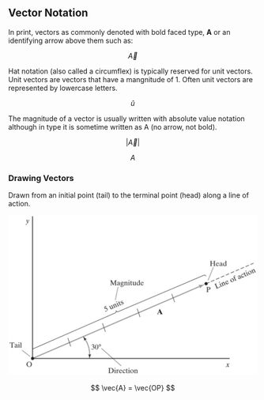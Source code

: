 ## Vector Notation

In print, vectors as commonly denoted with bold faced type, **A** or an identifying arrow above them such as:

$$ \vec{A} $$

Hat notation (also called a circumflex) is typically reserved for unit vectors. Unit vectors are vectors that have a mangnitude of 1. Often unit vectors are represented by lowercase letters.

$$ \hat{u} $$

The magnitude of a vector is usually written with absolute value notation although in type it is sometime written as A (no arrow, not bold).

$$ \lvert\vec{A}\rvert $$

$$ A $$

### Drawing Vectors

Drawn from an initial point (tail) to the terminal point (head) along a line of action.

![vector head to tail](images/vector-head-and-tail.jpg)

$$ \vec{A} = \vec{OP} $$

